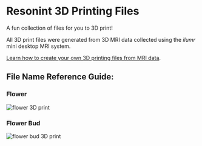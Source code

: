 # Resonint 3D Printing Files

A fun collection of files for you to 3D print!

All 3D print files were generated from 3D MRI data collected using the *ilumr* mini desktop MRI system. 

[Learn how to create your own 3D printing files from MRI data](https://www.resonint.com/post/ilumr-from-mri-to-reality "From MRI to Reality Blog Post").

## File Name Reference Guide:

### Flower

![flower 3D print](refernce-images/flower.jpg)

### Flower Bud

![flower bud 3D print](refernce-images/flower_bud.jpg)
